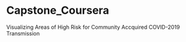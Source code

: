 # Capstone_Coursera
Visualizing Areas of High Risk for Community Accquired COVID-2019 Transmission

